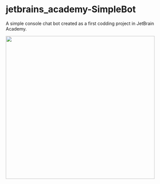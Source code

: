 # jetbrains_academy-SimpleBot


A simple console chat bot created as a first codding project in JetBrain Academy. 

<img src="https://user-images.githubusercontent.com/24512519/143505360-1a9f9d46-475f-43d1-8b87-202c821a690c.png" width="470" height="450">

